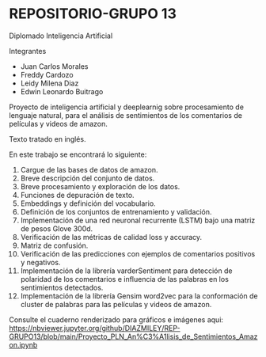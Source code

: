 # REPOSITORIO-GRUPO 13

Diplomado Inteligencia Artificial

Integrantes

* Juan Carlos Morales
* Freddy Cardozo
* Leidy Milena Diaz
* Edwin Leonardo Buitrago

Proyecto de inteligencia artificial y deeplearnig sobre procesamiento de lenguaje natural, para el análisis de sentimientos de los comentarios de películas y videos de amazon.

Texto tratado en inglés.

En este trabajo se encontrará lo siguiente:

1. Cargue de las bases de datos de amazon.
2. Breve descripción del conjunto de datos.
3. Breve procesamiento y exploración de los datos.
4. Funciones de depuración de texto.
5. Embeddings y definición del vocabulario.
6. Definición de los conjuntos de entrenamiento y validación.
7. Implementación de una red neuronal recurrente (LSTM) bajo una matriz de pesos Glove 300d.
8. Verificación de las métricas de calidad loss y accuracy.
9. Matriz de confusión.
10. Verificación de las predicciones con ejemplos de comentarios positivos y negativos.
11. Implementación de la librería varderSentiment para detección de polaridad de los comentarios e influencia de las palabras en los sentimientos detectados.
12. Implementación de la librería Gensim word2vec para la conformación de cluster de palabras para las películas y videos de amazon.

Consulte el cuaderno renderizado para gráficos e imágenes aqui: https://nbviewer.jupyter.org/github/DIAZMILEY/REP-GRUPO13/blob/main/Proyecto_PLN_An%C3%A1lisis_de_Sentimientos_Amazon.ipynb
